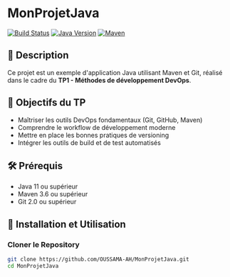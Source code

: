 # MonProjetJava

[![Build Status](https://img.shields.io/badge/build-passing-brightgreen.svg)]()
[![Java Version](https://img.shields.io/badge/java-11+-orange.svg)]()
[![Maven](https://img.shields.io/badge/maven-3.9+-blue.svg)]()

## 📖 Description

Ce projet est un exemple d'application Java utilisant Maven et Git, réalisé dans le cadre du **TP1 - Méthodes de développement DevOps**.

## 🎯 Objectifs du TP

- Maîtriser les outils DevOps fondamentaux (Git, GitHub, Maven)
- Comprendre le workflow de développement moderne
- Mettre en place les bonnes pratiques de versioning
- Intégrer les outils de build et de test automatisés

## 🛠️ Prérequis

- Java 11 ou supérieur
- Maven 3.6 ou supérieur  
- Git 2.0 ou supérieur

## 🚀 Installation et Utilisation

### Cloner le Repository
```bash
git clone https://github.com/OUSSAMA-AH/MonProjetJava.git
cd MonProjetJava
